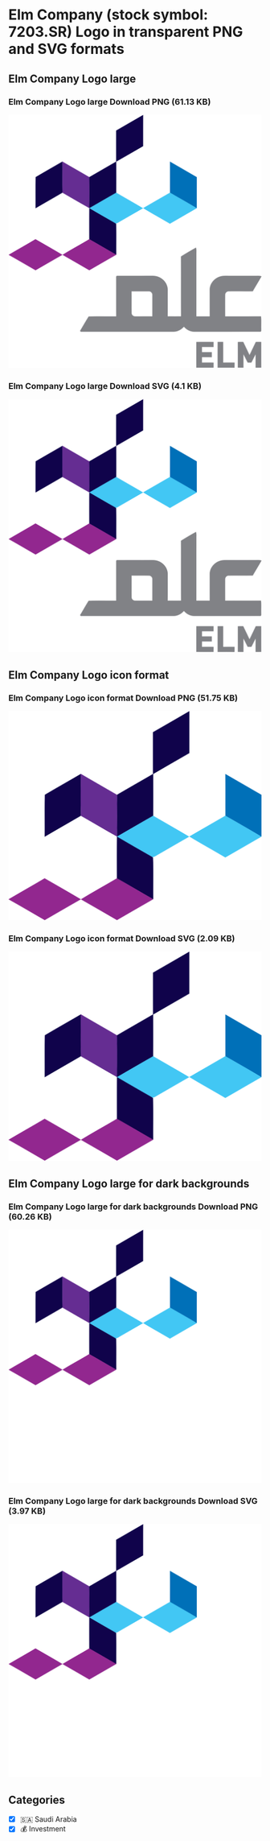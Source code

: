 # Elm Company (stock symbol: 7203.SR) Logo in transparent PNG and SVG formats

## Elm Company Logo large

### Elm Company Logo large Download PNG (61.13 KB)

![Elm Company Logo large Download PNG (61.13 KB)](/img/orig/7203.SR_BIG-46d3cccf.png)

### Elm Company Logo large Download SVG (4.1 KB)

![Elm Company Logo large Download SVG (4.1 KB)](/img/orig/7203.SR_BIG-7bd1a913.svg)

## Elm Company Logo icon format

### Elm Company Logo icon format Download PNG (51.75 KB)

![Elm Company Logo icon format Download PNG (51.75 KB)](/img/orig/7203.SR-525de6f0.png)

### Elm Company Logo icon format Download SVG (2.09 KB)

![Elm Company Logo icon format Download SVG (2.09 KB)](/img/orig/7203.SR-08092565.svg)

## Elm Company Logo large for dark backgrounds

### Elm Company Logo large for dark backgrounds Download PNG (60.26 KB)

![Elm Company Logo large for dark backgrounds Download PNG (60.26 KB)](/img/orig/7203.SR_BIG.D-9e1e3402.png)

### Elm Company Logo large for dark backgrounds Download SVG (3.97 KB)

![Elm Company Logo large for dark backgrounds Download SVG (3.97 KB)](/img/orig/7203.SR_BIG.D-9b737aed.svg)



## Categories
- [x] 🇸🇦 Saudi Arabia
- [x] 💰 Investment
